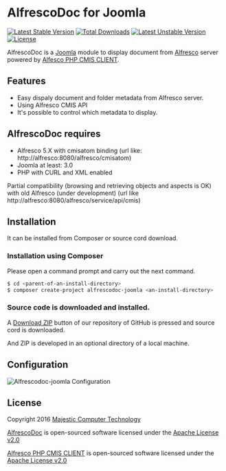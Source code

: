 # AlfrescoDoc for Joomla

[![Latest Stable Version](https://poser.pugx.org/mct/alfrescodoc-joomla/v/stable)](https://packagist.org/packages/mct/alfrescodoc-joomla) 
[![Total Downloads](https://poser.pugx.org/mct/alfrescodoc-joomla/downloads)](https://packagist.org/packages/mct/alfrescodoc-joomla) 
[![Latest Unstable Version](https://poser.pugx.org/mct/alfrescodoc-joomla/v/unstable)](https://packagist.org/packages/mct/alfrescodoc-joomla) 
[![License](https://poser.pugx.org/mct/alfrescodoc-joomla/license)](https://packagist.org/packages/mct/alfrescodoc-joomla)

AlfrescoDoc is a [Joomla](https://www.joomla.org) module to display document from [Alfresco](https://www.alfresco.com) server powered by [Alfesco PHP CMIS CLIENT](https://github.com/fvettore/php-alf-cmis-api).
 


## Features

- Easy dispaly document and folder metadata from Alfresco server.
- Using Alfresco CMIS API
- It's possible to control which metadata to display.

## AlfrescoDoc requires

- Alfresco 5.X with cmisatom binding (url like: http://alfresco:8080/alfresco/cmisatom)
- Joomla at least: 3.0 
- PHP with CURL and XML enabled

Partial compatibility (browsing and retrieving objects and aspects is OK) with old Alfresco (under development) (url like http://alfresco:8080/alfresco/service/api/cmis)

## Installation

It can be installed from Composer or source cord download.

### Installation using Composer

Please open a command prompt and carry out the next command.

```sh
$ cd <parent-of-an-install-directory>
$ composer create-project alfrescodoc-joomla <an-install-directory>
```

### Source code is downloaded and installed.

A [Download ZIP](https://github.com/MajesticComputerTechnology/alfrescodoc-joomla/archive/master.zip) button of our repository of GitHub is pressed and source cord is downloaded.

And ZIP is developed in an optional directory of a local machine.

## Configuration
![Alfrescodoc-joomla Configuration](http://dev.majestic.com.au/alfresco/wp-content/uploads/2016/02/alfresco-joomla-configuration.png)


## License

Copyright 2016 [Majestic Computer Technology](http://majestic.com.au)

[AlfrescoDoc](https://github.com/MajesticComputerTechnology/alfrescodoc-joomla) is open-sourced software licensed under the [Apache License v2.0](http://www.apache.org/licenses/LICENSE-2.0)

[Alfresco PHP CMIS CLIENT](https://github.com/fvettore/php-alf-cmis-api) is open-sourced software licensed under the [Apache License v2.0](http://www.apache.org/licenses/LICENSE-2.0)